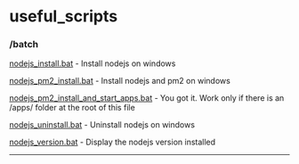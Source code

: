 # useful_scripts

### /batch

[nodejs_install.bat](https://github.com/JimmyGaubert/useful_scripts/blob/main/batch/nodejs_install.bat) - Install nodejs on windows

[nodejs_pm2_install.bat](https://github.com/JimmyGaubert/useful_scripts/blob/main/batch/nodejs_pm2_install.bat) - Install nodejs and pm2 on windows

[nodejs_pm2_install_and_start_apps.bat](https://github.com/JimmyGaubert/useful_scripts/blob/main/batch/nodejs_pm2_install_and_start_apps.bat) - You got it. Work only if there is an /apps/ folder at the root of this file

[nodejs_uninstall.bat](https://github.com/JimmyGaubert/useful_scripts/blob/main/batch/nodejs_uninstall.bat) - Uninstall nodejs on windows

[nodejs_version.bat](https://github.com/JimmyGaubert/useful_scripts/blob/main/batch/nodejs_version.bat) - Display the nodejs version installed

** **
